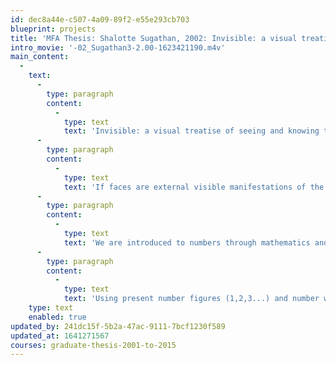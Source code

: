 ```yaml
---
id: dec8a44e-c507-4a09-89f2-e55e293cb703
blueprint: projects
title: 'MFA Thesis: Shalotte Sugathan, 2002: Invisible: a visual treatise of seeing and knowing the numbers 1–10'
intro_movie: '-02_Sugathan3-2.00-1623421190.m4v'
main_content:
  -
    text:
      -
        type: paragraph
        content:
          -
            type: text
            text: 'Invisible: a visual treatise of seeing and knowing the numbers 1–10'
      -
        type: paragraph
        content:
          -
            type: text
            text: 'If faces are external visible manifestations of the internal being what do numerical faces reveal? What is the qualitative essence of a numerical form? On the outset, why is three not 2 and 7 not nine? '
      -
        type: paragraph
        content:
          -
            type: text
            text: 'We are introduced to numbers through mathematics and taught to make only quantitative associations with them. It is, therefore, natural for us to be grasp their calculative dynamism but turn a blind-eye to the inherent simplicity, purity and elegance of their abstracted characters. '
      -
        type: paragraph
        content:
          -
            type: text
            text: 'Using present number figures (1,2,3...) and number words (in English - one, two, three...) this thesis investigates possibilities to bring to a visual consciousness the metaphysical phenomena of an unconscious numerical knowing. It demystifies the hidden exquisite structure of numbers and unravels glimpses of an inner beauty (nature) to communicate a qualitative sense of a numerical experience — thus, visually explaining how 5 can mean ''fiveness'' besides being merely five things.'
    type: text
    enabled: true
updated_by: 241dc15f-5b2a-47ac-9111-7bcf1230f589
updated_at: 1641271567
courses: graduate-thesis-2001-to-2015
---
```

